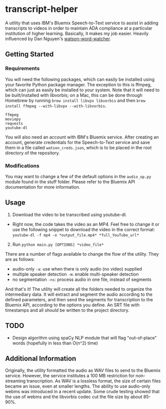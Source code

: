 # transcript-helper
A utility that uses IBM's Bluemix Speech-to-Text service to assist in adding transcripts to videos in order to maintain ADA compliance at a particular institution of higher learning. Basically, it makes my job easier. Heavily influenced by Dan Nguyen's [watson-word-watcher](https://github.com/dannguyen/watson-word-watcher).

## Getting Started
### Requirements
You will need the following packages, which can easily be installed using your favorite Python package manager. The exception to this is ffmpeg, which can just as easily be installed to your system. Note that it will need to be built/installed with libvorbis; on a Mac, this can be done through Homebrew by running `brew install libvpx libvorbis` and then `brew install ffmpeg --with-libvpx --with-libvorbis`.
```
ffmpeg
moviepy
requests
youtube-dl
```

You will also need an account with IBM's Bluemix service. After creating an account, generate credentials for the Speech-to-Text service and save them in a file called `watson_creds.json`, which is to be placed in the root directory of the repository.

### Modifications
You may want to change a few of the default options in the `audio_op.py` module found in the stuff folder. Please refer to the Bluemix API documentation for more information.

## Usage
1. Download the video to be transcribed using youtube-dl.
  + Right now, the code takes the video as an MP4. Feel free to change it or use the following snippet to download the video in the correct format: `youtube-dl -f mp4 -o *output_file.mp4* *full_YouTube_url*`
2. Run `python main.py [OPTIONS] *video_file*`

There are a number of flags available to change the flow of the utility. They are as follows:
  + audio-only `-a`: use when there is only audio (no video) supplied
  + multiple speaker detection `-m`: enable multi-speaker detection
  + no segmentation `-ns`: process audio in one file, instead of segments

And that's it! The utility will create all the folders needed to organize the intermediary data. It will extract and segment the audio according to the defined parameters, and then send the segments for transcription to the Bluemix API, according to the options you define. An SRT file with timestamps and all _should_ be written to the project directory.

## TODO
+ Design algorithm using spaCy NLP module that will flag "out-of-place" words (hopefully in less than O(n^2) time)

## Additional Information
Originally, the utility formatted the audio as WAV files to send to the Bluemix service. However, the service institutes a 100 MB restriction for non-streaming transcription. As WAV is a lossless format, the size of certain files became an issue, even at smaller lengths. The ability to use audio-only webms was introduced in a recent update. Some crude testing showed that the use of webms and the libvorbis codec cut the file size by about 85-90%.

